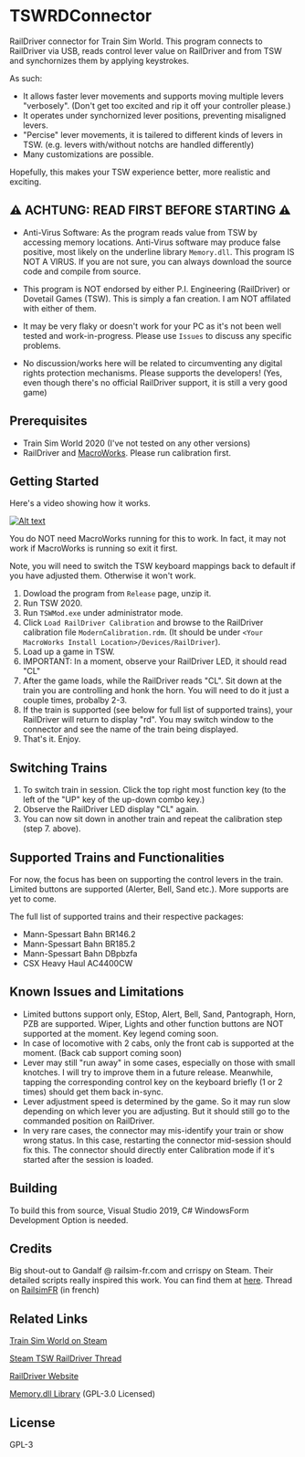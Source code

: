 # TSWRDConnector

RailDriver connector for Train Sim World. This program connects to RailDriver via USB, reads control lever value on RailDriver and from TSW and synchornizes them by applying keystrokes.

As such:

 - It allows faster lever movements and supports moving multiple levers "verbosely". (Don't get too excited and rip it off your controller please.)
 - It operates under synchornized lever positions, preventing misaligned levers.
 - "Percise" lever movements, it is tailered to different kinds of levers in TSW. (e.g. levers with/without notchs are handled differently)
 - Many customizations are possible.

Hopefully, this makes your TSW experience better, more realistic and exciting. 

## ⚠ ACHTUNG: READ FIRST BEFORE STARTING ⚠

 - Anti-Virus Software: As the program reads value from TSW by accessing memory locations. Anti-Virus software may produce false positive, most likely on the underline library `Memory.dll`. This program IS NOT A VIRUS. If you are not sure, you can always download the source code and compile from source.
 
 - This program is NOT endorsed by either P.I. Engineering (RailDriver) or Dovetail Games (TSW). This is simply a fan creation. I am NOT affilated with either of them.

 - It may be very flaky or doesn't work for your PC as it's not been well tested and work-in-progress. Please use `Issues` to discuss any specific problems.

 - No discussion/works here will be related to circumventing any digital rights protection mechanisms. Please supports the developers! (Yes, even though there's no official RailDriver support, it is still a very good game)

## Prerequisites

 - Train Sim World 2020 (I've not tested on any other versions)
 - RailDriver and [MacroWorks](https://xkeys.com/software/softwarewindows/softwaremacroworks.html). Please run calibration first.

## Getting Started

Here's a video showing how it works.

[![Alt text](https://img.youtube.com/vi/ZyiEsUbQjms/0.jpg)](https://youtu.be/ZyiEsUbQjms)

You do NOT need MacroWorks running for this to work. In fact, it may not work if MacroWorks is running so exit it first.

Note, you will need to switch the TSW keyboard mappings back to default if you have adjusted them. Otherwise it won't work.

 1. Dowload the program from `Release` page, unzip it.
 2. Run TSW 2020.
 3. Run `TSWMod.exe` under administrator mode.
 4. Click `Load RailDriver Calibration` and browse to the RailDriver calibration file `ModernCalibration.rdm`. (It should be under `<Your MacroWorks Install Location>/Devices/RailDriver`).
 5. Load up a game in TSW.
 6. IMPORTANT: In a moment, observe your RailDriver LED, it should read "CL" 
 7. After the game loads, while the RailDriver reads "CL". Sit down at the train you are controlling and honk the horn. You will need to do it just a couple times, probalby 2-3.
 8. If the train is supported (see below for full list of supported trains), your RailDriver will return to display "rd". You may switch window to the connector and see the name of the train being displayed.
 9. That's it. Enjoy.

## Switching Trains

  1. To switch train in session. Click the top right most function key (to the left of the "UP" key of the up-down combo key.)
  2. Observe the RailDriver LED display "CL" again.
  3. You can now sit down in another train and repeat the calibration step (step 7. above).

## Supported Trains and Functionalities

For now, the focus has been on supporting the control levers in the train. Limited buttons are supported (Alerter, Bell, Sand etc.). More supports are yet to come.

The full list of supported trains and their respective packages:

 - Mann-Spessart Bahn BR146.2
 - Mann-Spessart Bahn BR185.2
 - Mann-Spessart Bahn DBpbzfa
 - CSX Heavy Haul AC4400CW

## Known Issues and Limitations

 - Limited buttons support only, EStop, Alert, Bell, Sand, Pantograph, Horn, PZB are supported. Wiper, Lights and other function buttons are NOT supported at the moment. Key legend coming soon.
 - In case of locomotive with 2 cabs, only the front cab is supported at the moment. (Back cab support coming soon)
 - Lever may still "run away" in some cases, especially on those with small knotches. I will try to improve them in a future release. Meanwhile, tapping the corresponding control key on the keyboard briefly (1 or 2 times) should get them back in-sync.
 - Lever adjustment speed is determined by the game. So it may run slow depending on which lever you are adjusting. But it should still go to the commanded position on RailDriver.
 - In very rare cases, the connector may mis-identify your train or show wrong status. In this case, restarting the connector mid-session should fix this. The connector should directly enter Calibration mode if it's started after the session is loaded.

## Building

To build this from source, Visual Studio 2019, C# WindowsForm Development Option is needed.

## Credits

Big shout-out to Gandalf @ railsim-fr.com and crrispy on Steam. Their detailed scripts really inspired this work. You can find them at [here](https://www.railsim-fr.com/forum/index.php?/files/file/1682-train-sim-world-raildriver-interface). Thread on [RailsimFR](https://www.railsim-fr.com/forum/index.php?/topic/12446-tsw-et-raildriver-cest-parti) (in french)

## Related Links

[Train Sim World on Steam](https://store.steampowered.com/app/530070/Train_Sim_World_2020/)

[Steam TSW RailDriver Thread](https://steamcommunity.com/app/530070/discussions/0/1797403972728914718/)

[RailDriver Website](http://raildriver.com/)

[Memory.dll Library](https://github.com/erfg12/memory.dll/) (GPL-3.0 Licensed)

## License

GPL-3